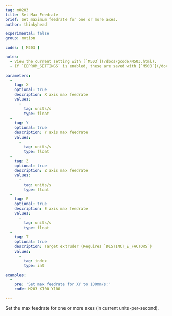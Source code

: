 ```yaml
---
tag: m0203
title: Set Max Feedrate
brief: Set maximum feedrate for one or more axes.
author: thinkyhead

experimental: false
group: motion

codes: [ M203 ]

notes:
  - View the current setting with [`M503`](/docs/gcode/M503.html).
  - If `EEPROM_SETTINGS` is enabled, these are saved with [`M500`](/docs/gcode/M500.html), loaded with [`M501`](/docs/gcode/M501.html), and reset with [`M502`](/docs/gcode/M502.html).

parameters:
  -
    tag: X
    optional: true
    description: X axis max feedrate
    values:
      -
        tag: units/s
        type: float
  -
    tag: Y
    optional: true
    description: Y axis max feedrate
    values:
      -
        tag: units/s
        type: float
  -
    tag: Z
    optional: true
    description: Z axis max feedrate
    values:
      -
        tag: units/s
        type: float
  -
    tag: E
    optional: true
    description: E axis max feedrate
    values:
      -
        tag: units/s
        type: float
  -
    tag: T
    optional: true
    description: Target extruder (Requires `DISTINCT_E_FACTORS`)
    values:
      -
        tag: index
        type: int

examples:
  -
    pre: 'Set max feedrate for XY to 100mm/s:'
    code: M203 X100 Y100

---
```


Set the max feedrate for one or more axes (in current units-per-second).
